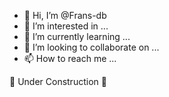- 👋 Hi, I’m @Frans-db
- 👀 I’m interested in ...
- 🌱 I’m currently learning ...
- 💞️ I’m looking to collaborate on ...
- 📫 How to reach me ...

👷 Under Construction 👷
 
<!---
Frans-db/Frans-db is a ✨ special ✨ repository because its `README.md` (this file) appears on your GitHub profile.
You can click the Preview link to take a look at your changes.
--->
